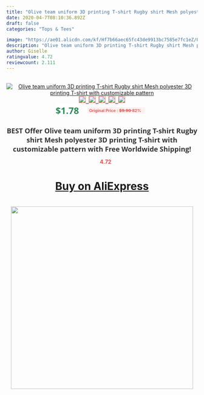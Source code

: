 ```yaml
---
title: "Olive team uniform 3D printing T-shirt Rugby shirt Mesh polyester 3D printing T-shirt with customizable pattern"
date: 2020-04-7T08:10:36.892Z
draft: false
categories: "Tops & Tees"

image: "https://ae01.alicdn.com/kf/Hf7b66aec65fc43de9913bc7585e7fc1eZ/Olive-team-uniform-3D-printing-T-shirt-Rugby-shirt-Mesh-polyester-3D-printing-T-shirt-with.jpg"
description: "Olive team uniform 3D printing T-shirt Rugby shirt Mesh polyester 3D printing T-shirt with customizable pattern"
author: Giselle
ratingvalue: 4.72
reviewcount: 2.111
---
```

<br>
<div style="text-align: center;">
<a href="https://s.click.aliexpress.com/e/_AXybz3" target="_blank" rel="nofollow noopener noreferrer"><img alt="Olive team uniform 3D printing T-shirt Rugby shirt Mesh polyester 3D printing T-shirt with customizable pattern" class="magnifier-image" src="https://ae01.alicdn.com/kf/Hf7b66aec65fc43de9913bc7585e7fc1eZ/Olive-team-uniform-3D-printing-T-shirt-Rugby-shirt-Mesh-polyester-3D-printing-T-shirt-with.jpg_640x640.jpg">
<br>
<img style="border:1px solid salmon" src="https://ae01.alicdn.com/kf/Hf7b66aec65fc43de9913bc7585e7fc1eZ/Olive-team-uniform-3D-printing-T-shirt-Rugby-shirt-Mesh-polyester-3D-printing-T-shirt-with.jpg_120x120.jpg">&nbsp;&nbsp;<img style="border:1px solid salmon" src="https://ae01.alicdn.com/kf/Heb6fce2d9ff149378527a151d98698113/Olive-team-uniform-3D-printing-T-shirt-Rugby-shirt-Mesh-polyester-3D-printing-T-shirt-with.jpg_120x120.jpg">&nbsp;&nbsp;<img style="border:1px solid salmon" src="https://ae01.alicdn.com/kf/Hb66dae3a3711407597ce217b98126691f/Olive-team-uniform-3D-printing-T-shirt-Rugby-shirt-Mesh-polyester-3D-printing-T-shirt-with.jpg_120x120.jpg">&nbsp;&nbsp;<img style="border:1px solid salmon" src="https://ae01.alicdn.com/kf/Hd93bc210d27a457fbe707e774eba150c7/Olive-team-uniform-3D-printing-T-shirt-Rugby-shirt-Mesh-polyester-3D-printing-T-shirt-with.jpg_120x120.jpg">&nbsp;&nbsp;<img style="border:1px solid salmon" src="https://ae01.alicdn.com/kf/H334ce990aa454cdfb9a957235e6218d2z/Olive-team-uniform-3D-printing-T-shirt-Rugby-shirt-Mesh-polyester-3D-printing-T-shirt-with.jpg_120x120.jpg"></a></div><br0>
<div style="text-align: center;"><span style="background-color: white; border: 0px; box-sizing: border-box; color: seagreen; display: inline-block; font-family: &quot;open sans&quot; , &quot;arial&quot; , &quot;helvetica&quot; , sans-serif , &quot;heiti&quot;; font-size: 24px; font-stretch: inherit; font-weight: 700; line-height: inherit; margin: 0px 10px 0px 0px; padding: 0px; vertical-align: middle;">$1.78 </span>
<span style="background: rgb(255 , 241 , 241); border-radius: 3px; border: 0px; box-sizing: border-box; color: #ff4747; display: inline-block; font-family: inherit; font-size: 12px; font-stretch: inherit; font-style: inherit; font-variant: inherit; font-weight: 600; line-height: inherit; margin: 0px; padding: 2px 5px; transform: scale(0.9); vertical-align: middle;">Original Price : <b style="text-decoration: line-through;">$9.90 </b> 82%&nbsp;&nbsp;</span></div>
<h1 style="color: #333333; display: inline-block; font-family: &quot;open sans&quot; , &quot;arial&quot; , &quot;helvetica&quot; , sans-serif , &quot;heiti&quot;; font-size: 18px; font-stretch: inherit; font-weight: 700; text-align: center;">BEST Offer Olive team uniform 3D printing T-shirt Rugby shirt Mesh polyester 3D printing T-shirt with customizable pattern with Free Worldwide Shipping!</h1>
<div style="color: #ff4747; text-align: center;">
<img src="https://4.bp.blogspot.com/-M0ZcTcb-5uY/XleCXlxnR4I/AAAAAAAAAEc/OrjgMkXV1oMQFaCRZj5HQwOCBcu3w1FegCPcBGAYYCw/s1600/star.png" style="height: 15px;">&nbsp;<b>4.72</b></div>
<div class="button_cont" align="center"><a class="buynow_a" href="https://s.click.aliexpress.com/e/_AXybz3" target="_blank" rel="nofollow noopener noreferrer"><H1>Buy on AliExpress</H1></a></div><br>
<div class="separator" style="clear: both; text-align: center;">
<img src="https://lh3.googleusercontent.com/-pTy5HemUv9M/XlePHvY0dAI/AAAAAAAAAE4/0nX5iRUoIWY8eMW9Dpxeirr157OZliDIgCLcBGAsYHQ/s1600/badge.gif" width="480">
</div>
